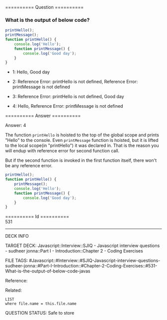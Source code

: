 ========== Question ==========  

### What is the output of below code?

```javascript
printHello();
printMessage();
function printHello() {
    console.log('Hello');
    function printMessage() {
        console.log('Good day');
    }
}
```

-   1: Hello, Good day

-   2: Reference Error: printHello is not defined, Reference Error: printMessage is not defined

-   3: Reference Error: printHello is not defined, Good day

-   4: Hello, Reference Error: printMessage is not defined  

========== Answer ==========  

Answer: 4

The function `printHello` is hoisted to the top of the global scope and prints "Hello" to the console. Even `printMessage` function is hoisted, but it is lifted to the local scope(in "printHello") it was declared in. That is the reason you will endup with reference error for second function call.

But if the second function is invoked in the first function itself, there won't be any reference error.

```javascript
printHello();
function printHello() {
    printMessage();
    console.log('Hello');
    function printMessage() {
        console.log('Good day');
    }
}
```

========== Id ==========  
531

---

DECK INFO

TARGET DECK: Javascript::Interview::SJIQ - Javascript interview questions - sudheer jonna::Part I - Introduction::Chapter 2 - Coding Exercises

FILE TAGS: #Javascript::#Interview::#SJIQ-Javascript-interview-questions-sudheer-jonna::#Part-I-Introduction::#Chapter-2-Coding-Exercises::#531-What-is-the-output-of-below-code-javas

Reference:

Related:

```dataview
LIST
where file.name = this.file.name
```

QUESTION STATUS: Safe to store
